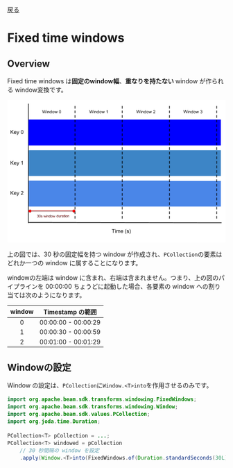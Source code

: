 [戻る](../built-in.md)

# Fixed time windows
## Overview
Fixed time windows は**固定のwindow幅**、**重なりを持たない** window が作られる window変換です。

<img src="./figs/fixed-time-windows.png" width=600>


上の図では、30 秒の固定幅を持つ window が作成され、`PCollection`の要素はどれか一つの window に属することになります。

windowの左端は window に含まれ、右端は含まれません。つまり、上の図のパイプラインを 00:00:00 ちょうどに起動した場合、各要素の window への割り当ては次のようになります。

|window|Timestamp の範囲    |
|:----:|:-----------------:|
|0     |00:00:00 - 00:00:29|
|1     |00:00:30 - 00:00:59|
|2     |00:01:00 - 00:01:29|

## Windowの設定
Window の設定は、`PCollection`に`Window.<T>into`を作用させるのみです。

```java
import org.apache.beam.sdk.transforms.windowing.FixedWindows;
import org.apache.beam.sdk.transforms.windowing.Window;
import org.apache.beam.sdk.values.PCollection;
import org.joda.time.Duration;

PCollection<T> pCollection = ...;
PCollection<T> windowed = pCollection
    // 30 秒間隔の window を設定
    .apply(Window.<T>into(FixedWindows.of(Duration.standardSeconds(30L))));
```